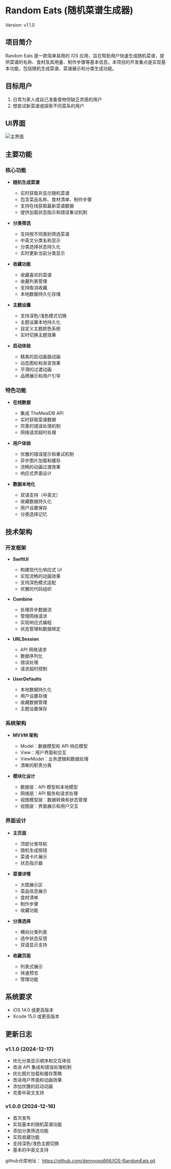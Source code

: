 # Random Eats (随机菜谱生成器)

Version: v1.1.0

## 项目简介

Random Eats 是一款简单易用的 iOS 应用，旨在帮助用户快速生成随机菜谱，提供菜谱的名称、食材及其用量、制作步骤等基本信息。本项目的开发重点是实现基本功能，包括随机生成菜谱、菜谱展示和分类生成功能。

## 目标用户

1. 日常为家人或自己准备食物但缺乏灵感的用户
2. 想尝试新菜谱或探索不同菜系的用户

## UI界面
![主界面](/assets/main.png)



## 主要功能

### 核心功能
- **随机生成菜谱**
  - 实时获取并显示随机菜谱
  - 包含菜品名称、食材清单、制作步骤
  - 支持在线获取最新菜谱数据
  - 提供加载状态指示和错误重试机制

- **分类筛选**
  - 支持按不同类别筛选菜谱
  - 中英文分类名称显示
  - 分类选择状态持久化
  - 实时更新当前分类显示

- **收藏功能**
  - 收藏喜欢的菜谱
  - 收藏列表管理
  - 支持取消收藏
  - 本地数据持久化存储

- **主题设置**
  - 支持深色/浅色模式切换
  - 主题设置本地持久化
  - 自定义主题颜色系统
  - 实时切换主题效果

- **启动体验**
  - 精美的启动画面动画
  - 动态图标和渐变效果
  - 平滑的过渡动画
  - 品牌展示和用户引导

### 特色功能
- **在线数据**
  - 集成 TheMealDB API
  - 实时获取菜谱数据
  - 完善的错误处理机制
  - 网络请求超时处理

- **用户体验**
  - 优雅的错误提示和重试机制
  - 异步图片加载和缓存
  - 流畅的动画过渡效果
  - 响应式界面设计

- **数据本地化**
  - 双语支持（中英文）
  - 收藏数据持久化
  - 用户设置保存
  - 分类选择记忆

## 技术架构

### 开发框架
- **SwiftUI**
  - 构建现代化响应式 UI
  - 实现流畅的动画效果
  - 支持深色模式适配
  - 优雅的代码组织

- **Combine**
  - 处理异步数据流
  - 管理网络请求
  - 实现响应式编程
  - 状态管理和数据绑定

- **URLSession**
  - API 网络请求
  - 数据序列化
  - 错误处理
  - 请求超时控制

- **UserDefaults**
  - 本地数据持久化
  - 用户设置存储
  - 收藏数据管理
  - 主题设置保存

### 系统架构
- **MVVM 架构**
  - Model：数据模型和 API 响应模型
  - View：用户界面和交互
  - ViewModel：业务逻辑和数据处理
  - 清晰的职责分离

- **模块化设计**
  - 数据层：API 模型和本地模型
  - 网络层：API 服务和请求处理
  - 视图模型层：数据转换和状态管理
  - 视图层：界面展示和用户交互

### 界面设计
- **主页面**
  - 顶部分类导航
  - 随机生成按钮
  - 菜谱卡片展示
  - 状态指示器

- **菜谱详情**
  - 大图展示区
  - 菜品信息展示
  - 食材清单
  - 制作步骤
  - 收藏功能

- **分类选择**
  - 横向分类列表
  - 选中状态反馈
  - 双语显示支持

- **收藏页面**
  - 列表式展示
  - 快速预览
  - 管理功能

## 系统要求

- iOS 14.0 或更高版本
- Xcode 15.0 或更高版本

## 更新日志

### v1.1.0 (2024-12-17)
- 优化分类显示顺序和交互体验
- 改进 API 集成和错误处理机制
- 优化图片加载和缓存策略
- 改进用户界面和动画效果
- 添加优雅的启动动画
- 完善中英文支持

### v1.0.0 (2024-12-16)
- 首次发布
- 实现基本的随机菜谱功能
- 添加分类筛选功能
- 实现收藏功能
- 支持深色/浅色主题切换
- 基本的中英文支持

github仓库地址： https://github.com/dennyops666/IOS-RandomEats.git
